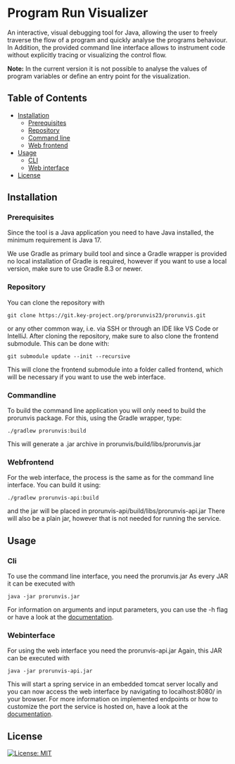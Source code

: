 # Program Run Visualizer 

An interactive, visual debugging tool for Java, allowing the user to freely traverse the flow of a program and quickly analyse the programs behaviour. In Addition, the provided command line interface allows to instrument code without explicitly tracing or visualizing the control flow. 

**Note:** In the current version it is not possible to analyse the values of program variables or define an entry point for the visualization. 

## Table of Contents 
- [Installation](#installation)
  - [Prerequisites](#prerequisites)
  - [Repository](#repository)
  - [Command line](#commandline)
  - [Web frontend](#webfrontend)
- [Usage](#usage)
  - [CLI](#cli)
  - [Web interface](#webinterface)
- [License](#license)

## Installation 

### Prerequisites 

Since the tool is a Java application you need to have Java installed, the minimum requirement is Java 17. 

We use Gradle as primary build tool and since a Gradle wrapper is provided no local installation of Gradle is required, however if you want to use a local version, make sure to use Gradle 8.3 or newer. 

### Repository 

You can clone the repository with 

`git clone https://git.key-project.org/prorunvis23/prorunvis.git `

or any other common way, i.e. via SSH or through an IDE like VS Code or IntelliJ. 
After cloning the repository, make sure to also clone the frontend submodule. This can be done with: 

`git submodule update --init --recursive`  

This will clone the frontend submodule into a folder called frontend, which will be necessary if you want to use the web interface. 

### Commandline 

To build the command line application you will only need to build the prorunvis package. For this, using the Gradle wrapper, type: 

`./gradlew prorunvis:build `

This will generate a .jar archive in prorunvis/build/libs/prorunvis.jar 

### Webfrontend 

For the web interface, the process is the same as for the command line interface. 
You can build it using: 

`./gradlew prorunvis-api:build`  

and the jar will be placed in prorunvis-api/build/libs/prorunvis-api.jar 
There will also be a plain jar, however that is not needed for running the service. 

## Usage 

### Cli 

To use the command line interface, you need the prorunvis.jar 
As every JAR it can be executed with 

`java -jar prorunvis.jar`  

For information on arguments and input parameters, you can use the -h flag or have a look at the [documentation](Documentation.md). 

### Webinterface 

For using the web interface you need the prorunvis-api.jar 
Again, this JAR can be executed with 

`java -jar prorunvis-api.jar`  

This will start a spring service in an embedded tomcat server locally and you can now access the web interface by navigating to localhost:8080/ in your browser. 
For more information on implemented endpoints or how to customize the port the service is hosted on, have a look at the [documentation](Documentation.md).

## License
 <a href="LICENSE">
  <img src="https://img.shields.io/badge/License-MIT-blue.svg" alt="License: MIT">
</a> 